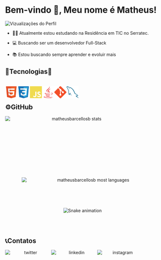 <h1 align="left">Bem-vindo 👋, Meu nome é Matheus!</h1>

<p align="left"> <img src="https://komarev.com/ghpvc/?username=matheusbarcellosb&color=yellow" alt="Vizualizações do Perfil" /> </p>

- 👨‍💻 Atualmente estou estudando na Residência em TIC no Serratec.

- 💻 Buscando ser um desenvolvedor Full-Stack

- 📚 Estou buscando sempre aprender e evoluir mais
 

## 👾Tecnologias👾

<div  align="center"> 
  <div style="display: inline_block"><br>
    <img align="left" height="40" width="40" alt="html-icon" src="https://raw.githubusercontent.com/devicons/devicon/master/icons/html5/html5-original.svg">
    <img align="left" height="40" width="40" alt="css-icon" src="https://raw.githubusercontent.com/devicons/devicon/master/icons/css3/css3-original.svg">
    <img align="left" height="40" width="40" alt="js-icon"  src="https://raw.githubusercontent.com/devicons/devicon/master/icons/javascript/javascript-plain.svg">
    <img align="left" height="40" width="40" alt="java-icon"  src="https://raw.githubusercontent.com/devicons/devicon/master/icons/java/java-plain.svg">
    <img align="left" height="40" width="40" alt="git-icon"  src="https://raw.githubusercontent.com/devicons/devicon/master/icons/git/git-plain.svg">
    <img align="left" height="40" width="40" alt="git-icon"  src="https://raw.githubusercontent.com/devicons/devicon/master/icons/mysql/mysql-plain.svg"> 
</div>
<br>
<h1></h1>
<h2 align="left">⚙️GitHub</h2> 

<img align="left" height="200px" width="450em" src="https://github-readme-stats.vercel.app/api?username=matheusbarcellosb&show_icons=true&theme=tokyonight" alt="matheusbarcellosb stats"/>
<img align="right" height="100px" width="450em" src="https://github-readme-stats.vercel.app/api/top-langs/?username=matheusbarcellosb&layout=compact&theme=tokyonight" alt="matheusbarcellosb most languages"/>

![Snake animation](https://github.com/LuigiGF/LuigiGF/blob/output/github-contribution-grid-snake.svg)

<br><br>

<h2 align="left">📞Contatos</h2>

<a href="https://twitter.com/" target="_blank">
  <img align="left" width="150em" src="https://img.shields.io/badge/-matheusbarcellosb-05122A?style=flat&logo=twitter" alt="twitter"/>  
</a>
<a href="https://linkedin.com/in/" target="_blank">
  <img align="left" width="150em" src="https://img.shields.io/badge/-matheusbarcellosb-05122A?style=flat&logo=linkedin" alt="linkedin"/>
</a>
<a href="https://instagram.com/" target="_blank">
 <img align="left" width="150em" src="https://img.shields.io/badge/-matheusbarcellosb-05122A?style=flat&logo=instagram" alt="instagram"/>
</a>
